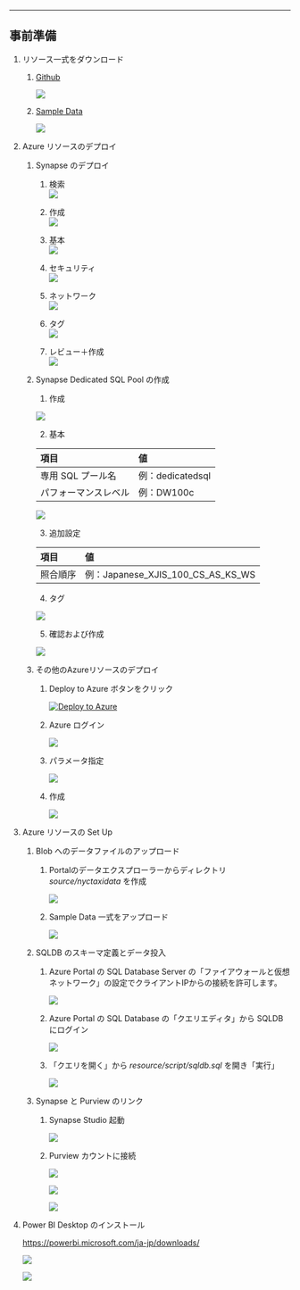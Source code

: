 
---
## **事前準備**

1. リソース一式をダウンロード   

   1. [Github](https://github.com/gho9o9/SynapseHandsOn)  

      ![](images/SynapseTechBook_2022-01-24-23-03-12.png)

   2. [Sample Data](https://o9o9storageshare.blob.core.windows.net/share/synapse_hands_on/nyctaxidata.zip)  
      
      ![](images/SynapseTechBook_2022-01-24-23-18-16.png)

2. Azure リソースのデプロイ

   1. Synapse のデプロイ

      1. 検索  
         ![](images/SynapseTechBook_2022-01-24-21-53-26.png)

      2. 作成  
         ![](images/SynapseTechBook_2022-01-24-21-54-34.png)

      3. 基本  
         ![](images/SynapseTechBook_2022-01-24-22-04-17.png)

      4. セキュリティ  
         ![](images/SynapseTechBook_2022-01-24-22-06-05.png)

      5. ネットワーク  
         ![](images/SynapseTechBook_2022-01-24-22-06-42.png)

      6. タグ  
         ![](images/SynapseTechBook_2022-01-24-22-07-13.png)

      7. レビュー＋作成  
         ![](images/SynapseTechBook_2022-01-24-22-08-02.png)
   
   2. Synapse Dedicated SQL Pool の作成
   
      1. 作成  

        ![](images/SynapseTechBook_2022-01-25-09-32-58.png)

      2. 基本  
        
        | 項目 | 値 |
        | :---- | :---- |
        | 専用 SQL プール名 | 例：dedicatedsql |
        | パフォーマンスレベル | 例：DW100c |

        ![](images/SynapseTechBook_2022-01-25-09-39-42.png)

      3. 追加設定
        
        | 項目 | 値 |
        | :---- | :---- |
        | 照合順序 | 例：Japanese_XJIS_100_CS_AS_KS_WS |      

      4. タグ

        ![](images/SynapseTechBook_2022-01-25-10-04-38.png)

      5. 確認および作成

        ![](images/SynapseTechBook_2022-01-25-10-05-06.png)


   3. その他のAzureリソースのデプロイ  
      
      1. Deploy to Azure ボタンをクリック  

         [![Deploy to Azure](https://aka.ms/deploytoazurebutton)](https://portal.azure.com/#create/Microsoft.Template/uri/https%3A%2F%2Fraw.githubusercontent.com%2Fgho9o9%2FSynapseHandsOn%2Fmain%2Fresource%2Fdeploy%2Fazuredeploy.json)

      2. Azure ログイン  

         ![](images/SynapseTechBook_2022-01-24-22-12-41.png)

      3. パラメータ指定  

         ![](images/SynapseTechBook_2022-01-24-23-23-04.png)

      4. 作成  
      
         ![](images/SynapseTechBook_2022-01-24-23-23-32.png)   
      
3. Azure リソースの Set Up  

   1. Blob へのデータファイルのアップロード  

      1. Portalのデータエクスプローラーからディレクトリ *source/nyctaxidata* を作成

         ![](images/SynapseTechBook_2022-01-25-00-09-42.png)

      2. Sample Data 一式をアップロード

         ![](images/SynapseTechBook_2022-01-25-00-30-28.png)

   2. SQLDB のスキーマ定義とデータ投入  

      1. Azure Portal の SQL Database Server の「ファイアウォールと仮想ネットワーク」の設定でクライアントIPからの接続を許可します。
         
         ![](images/SynapseTechBook_2022-02-03-15-45-50.png)

      2. Azure Portal の SQL Database の「クエリエディタ」から SQLDB にログイン  

         ![](images/SynapseTechBook_2022-01-25-00-15-09.png)

      3. 「クエリを開く」から *resource/script/sqldb.sql* を開き「実行」  

         ![](images/SynapseTechBook_2022-01-25-00-18-49.png)

   3. Synapse と Purview のリンク  

      1. Synapse Studio 起動  
         
          ![](images/SynapseTechBook_2022-01-25-00-32-59.png)

      2.  Purview カウントに接続  

          ![](images/SynapseTechBook_2022-01-25-00-34-06.png)

          ![](images/SynapseTechBook_2022-01-25-00-34-43.png)

          ![](images/SynapseTechBook_2022-01-25-00-36-50.png)

4. Power BI Desktop のインストール  
   
   https://powerbi.microsoft.com/ja-jp/downloads/

   ![](images/SynapseTechBook_2022-01-30-19-45-21.png)

   ![](images/SynapseTechBook_2022-01-30-19-51-03.png)

